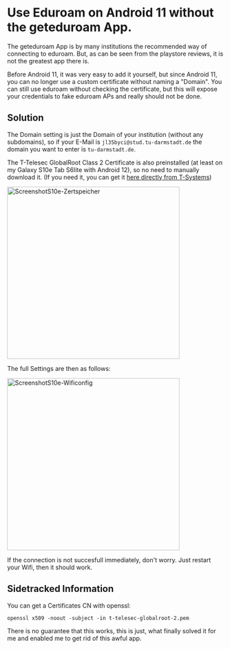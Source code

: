 # Use Eduroam on Android 11 without the geteduroam App.

The geteduroam App is by many institutions the recommended way of connecting to eduroam. But, as can be seen from the playstore reviews, it is not the greatest app there is.

Before Android 11, it was very easy to add it yourself, but since Android 11, you can no longer use a custom certificate without naming a "Domain". You can still use eduroam without checking the certificate, but this will expose your credentials to fake eduroam APs and really should not be done.

## Solution

The Domain setting is just the Domain of your institution (without any subdomains), so if your E-Mail is `jl35byci@stud.tu-darmstadt.de` the domain you want to enter is `tu-darmstadt.de`.

The T-Telesec GlobalRoot Class 2 Certificate is also preinstalled (at least on my Galaxy S10e Tab S6lite with Android 12), so no need to manually download it. (If you need it, you can get it [here directly from T-Systems](https://corporate-pki.telekom.de/en/GlobalRootClass2.html))

<img src="220511-eduroamnoapp-screenshot1.jpg" alt="ScreenshotS10e-Zertspeicher" width="400">

The full Settings are then as follows:

<img src="220511-eduroamnoapp-screenshot2.jpg" alt="ScreenshotS10e-Wificonfig" width="400">

If the connection is not succesfull immediately, don't worry. Just restart your Wifi, then it should work.

## Sidetracked Information

You can get a Certificates CN with openssl:

```
openssl x509 -noout -subject -in t-telesec-globalroot-2.pem
```

There is no guarantee that this works, this is just, what finally solved it for me and enabled me to get rid of this awful app.